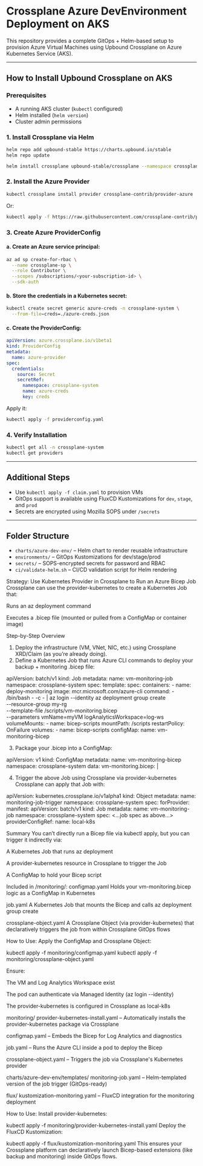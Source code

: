 # Crossplane Azure DevEnvironment Deployment on AKS

This repository provides a complete GitOps + Helm-based setup to provision Azure Virtual Machines using Upbound Crossplane on Azure Kubernetes Service (AKS).

---

## How to Install Upbound Crossplane on AKS

### Prerequisites
- A running AKS cluster (`kubectl` configured)
- Helm installed (`helm version`)
- Cluster admin permissions

### 1. Install Crossplane via Helm

```bash
helm repo add upbound-stable https://charts.upbound.io/stable
helm repo update

helm install crossplane upbound-stable/crossplane --namespace crossplane-system --create-namespace
```

### 2. Install the Azure Provider

```bash
kubectl crossplane install provider crossplane-contrib/provider-azure
```

Or:

```bash
kubectl apply -f https://raw.githubusercontent.com/crossplane-contrib/provider-azure/main/examples/install.yaml
```

### 3. Create Azure ProviderConfig

#### a. Create an Azure service principal:

```bash
az ad sp create-for-rbac \
  --name crossplane-sp \
  --role Contributor \
  --scopes /subscriptions/<your-subscription-id> \
  --sdk-auth
```

#### b. Store the credentials in a Kubernetes secret:

```bash
kubectl create secret generic azure-creds -n crossplane-system \
  --from-file=creds=./azure-creds.json
```

#### c. Create the ProviderConfig:

```yaml
apiVersion: azure.crossplane.io/v1beta1
kind: ProviderConfig
metadata:
  name: azure-provider
spec:
  credentials:
    source: Secret
    secretRef:
      namespace: crossplane-system
      name: azure-creds
      key: creds
```

Apply it:

```bash
kubectl apply -f providerconfig.yaml
```

### 4. Verify Installation

```bash
kubectl get all -n crossplane-system
kubectl get providers
```

---

## Additional Steps

- Use `kubectl apply -f claim.yaml` to provision VMs
- GitOps support is available using FluxCD Kustomizations for `dev`, `stage`, and `prod`
- Secrets are encrypted using Mozilla SOPS under `/secrets`

---

## Folder Structure

- `charts/azure-dev-env/` – Helm chart to render reusable infrastructure
- `environments/` – GitOps Kustomizations for dev/stage/prod
- `secrets/` – SOPS-encrypted secrets for password and RBAC
- `ci/validate-helm.sh` – CI/CD validation script for Helm rendering

Strategy: Use Kubernetes Provider in Crossplane to Run an Azure Bicep Job
Crossplane can use the provider-kubernetes to create a Kubernetes Job that:

Runs an az deployment command

Executes a .bicep file (mounted or pulled from a ConfigMap or container image)

Step-by-Step Overview
1. Deploy the infrastructure (VM, VNet, NIC, etc.) using Crossplane XRD/Claim (as you’re already doing).
2. Define a Kubernetes Job that runs Azure CLI commands to deploy your backup + monitoring .bicep file:

apiVersion: batch/v1
kind: Job
metadata:
  name: vm-monitoring-job
  namespace: crossplane-system
spec:
  template:
    spec:
      containers:
        - name: deploy-monitoring
          image: mcr.microsoft.com/azure-cli
          command:
            - /bin/bash
            - -c
            - |
              az login --identity
              az deployment group create \
                --resource-group my-rg \
                --template-file /scripts/vm-monitoring.bicep \
                --parameters vmName=myVM logAnalyticsWorkspace=log-ws
          volumeMounts:
            - name: bicep-scripts
              mountPath: /scripts
      restartPolicy: OnFailure
      volumes:
        - name: bicep-scripts
          configMap:
            name: vm-monitoring-bicep

3. Package your .bicep into a ConfigMap:

apiVersion: v1
kind: ConfigMap
metadata:
  name: vm-monitoring-bicep
  namespace: crossplane-system
data:
  vm-monitoring.bicep: |
    <INSERT-YOUR-BICEP-CONTENT-HERE>

4. Trigger the above Job using Crossplane via provider-kubernetes
Crossplane can apply that Job with:

apiVersion: kubernetes.crossplane.io/v1alpha1
kind: Object
metadata:
  name: monitoring-job-trigger
  namespace: crossplane-system
spec:
  forProvider:
    manifest:
      apiVersion: batch/v1
      kind: Job
      metadata:
        name: vm-monitoring-job
        namespace: crossplane-system
      spec: <...job spec as above...>
  providerConfigRef:
    name: local-k8s

Summary
You can’t directly run a Bicep file via kubectl apply, but you can trigger it indirectly via:

A Kubernetes Job that runs az deployment

A provider-kubernetes resource in Crossplane to trigger the Job

A ConfigMap to hold your Bicep script

Included in /monitoring/:
configmap.yaml
Holds your vm-monitoring.bicep logic as a ConfigMap in Kubernetes

job.yaml
A Kubernetes Job that mounts the Bicep and calls az deployment group create

crossplane-object.yaml
A Crossplane Object (via provider-kubernetes) that declaratively triggers the job from within Crossplane GitOps flows

How to Use:
Apply the ConfigMap and Crossplane Object:

kubectl apply -f monitoring/configmap.yaml
kubectl apply -f monitoring/crossplane-object.yaml

Ensure:

The VM and Log Analytics Workspace exist

The pod can authenticate via Managed Identity (az login --identity)

The provider-kubernetes is configured in Crossplane as local-k8s

monitoring/
provider-kubernetes-install.yaml – Automatically installs the provider-kubernetes package via Crossplane

configmap.yaml – Embeds the Bicep for Log Analytics and diagnostics

job.yaml – Runs the Azure CLI inside a pod to deploy the Bicep

crossplane-object.yaml – Triggers the job via Crossplane's Kubernetes provider

charts/azure-dev-env/templates/
monitoring-job.yaml – Helm-templated version of the job trigger (GitOps-ready)

flux/
kustomization-monitoring.yaml – FluxCD integration for the monitoring deployment

How to Use:
Install provider-kubernetes:

kubectl apply -f monitoring/provider-kubernetes-install.yaml
Deploy the FluxCD Kustomization:

kubectl apply -f flux/kustomization-monitoring.yaml
This ensures your Crossplane platform can declaratively launch Bicep-based extensions (like backup and monitoring) inside GitOps flows.
